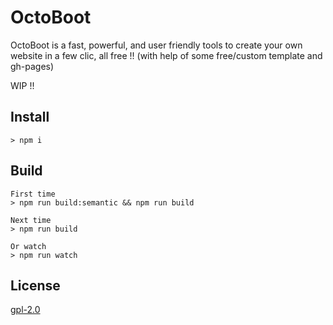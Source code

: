 # OctoBoot
OctoBoot is a fast, powerful, and user friendly tools to create your own website in a few clic, all free !! (with help of some free/custom template and gh-pages)

WIP !!

## Install

    > npm i

## Build
	
	First time
    > npm run build:semantic && npm run build

    Next time
    > npm run build

    Or watch
    > npm run watch

## License
[gpl-2.0](http://www.gnu.org/licenses/gpl-2.0.txt)
